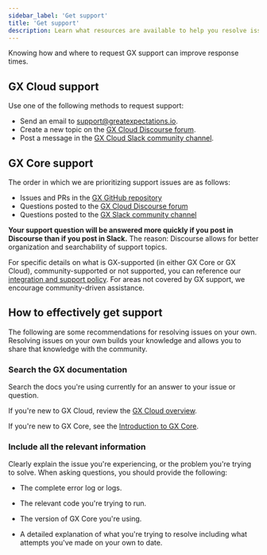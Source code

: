 ```yaml
---
sidebar_label: 'Get support'
title: 'Get support'
description: Learn what resources are available to help you resolve issues with GX Cloud and GX Core.
---
```


Knowing how and where to request GX support can improve response times.

## GX Cloud support

Use one of the following methods to request support:

- Send an email to support@greatexpectations.io.
- Create a new topic on the [GX Cloud Discourse forum](https://discourse.greatexpectations.io/c/cloud-support/17).
- Post a message in the [GX Cloud Slack community channel](https://greatexpectationstalk.slack.com/archives/C051D941XAL).

## GX Core support

The order in which we are prioritizing support issues are as follows: 

- Issues and PRs in the [GX GitHub repository](https://github.com/great-expectations/great_expectations)
- Questions posted to the [GX Cloud Discourse forum](https://discourse.greatexpectations.io/c/oss-support/11)
- Questions posted to the [GX Slack community channel](https://greatexpectationstalk.slack.com/archives/CUTCNHN82)

**Your support question will be answered more quickly if you post in Discourse than if you post in Slack.** The reason: Discourse allows for better organization and searchability of support topics.

For specific details on what is GX-supported (in either GX Core or GX Cloud), community-supported or not supported, you can reference our [integration and support policy](https://docs.greatexpectations.io/docs/application_integration_support/). For areas not covered by GX support, we encourage community-driven assistance. 

## How to effectively get support

The following are some recommendations for resolving issues on your own. Resolving issues on your own builds your knowledge and allows you to share that knowledge with the community.

### Search the GX documentation

Search the docs you're using currently for an answer to your issue or question.

If you're new to GX Cloud, review the [GX Cloud overview](/cloud/overview/overview_lp.md).

If you're new to GX Core, see the [Introduction to GX Core](/core/introduction/introduction.md).

### Include all the relevant information

Clearly explain the issue you're experiencing, or the problem you're trying to solve. When asking questions, you should provide the following:

- The complete error log or logs.

- The relevant code you're trying to run.

- The version of GX Core you're using.

- A detailed explanation of what you're trying to resolve including what attempts you've made on your own to date.
